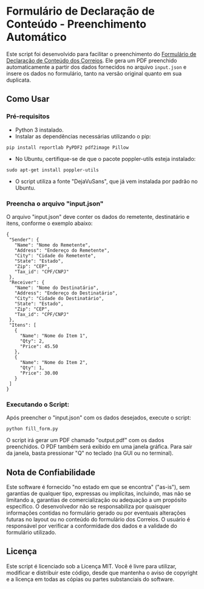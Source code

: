 # Formulário de Declaração de Conteúdo - Preenchimento Automático # 

Este script foi desenvolvido para facilitar o preenchimento do [Formulário de Declaração de Conteúdo dos Correios](https://www.correios.com.br/enviar/encomendas/arquivo/nacional/formulario-declaracao-de-conteudo-a5). Ele gera um PDF preenchido automaticamente a partir dos dados fornecidos no arquivo `input.json` e insere os dados no formulário, tanto na versão original quanto em sua duplicata.

## Como Usar ##

### Pré-requisitos ###

- Python 3 instalado.
- Instalar as dependências necessárias utilizando o pip:

```
pip install reportlab PyPDF2 pdf2image Pillow
```

- No Ubuntu, certifique-se de que o pacote poppler-utils esteja instalado:

```
sudo apt-get install poppler-utils
```

- O script utiliza a fonte "DejaVuSans", que já vem instalada por padrão no Ubuntu.

### Preencha o arquivo "input.json" ###

O arquivo "input.json" deve conter os dados do remetente, destinatário e itens,
conforme o exemplo abaixo:

```
{
 "Sender": {
   "Name": "Nome do Remetente",
   "Address": "Endereço do Remetente",
   "City": "Cidade do Remetente",
   "State": "Estado",
   "Zip": "CEP",
   "Tax_id": "CPF/CNPJ"
 },
 "Receiver": {
   "Name": "Nome do Destinatário",
   "Address": "Endereço do Destinatário",
   "City": "Cidade do Destinatário",
   "State": "Estado",
   "Zip": "CEP",
   "Tax_id": "CPF/CNPJ"
 },
 "Itens": [
   {
     "Name": "Nome do Item 1",
     "Qty": 2,
     "Price": 45.50
   },
   {
     "Name": "Nome do Item 2",
     "Qty": 1,
     "Price": 30.00
   }
 ]
}
```

### Executando o Script: ###

Após preencher o "input.json" com os dados desejados, execute o script:

```
python fill_form.py
```

O script irá gerar um PDF chamado "output.pdf" com os dados preenchidos.
O PDF também será exibido em uma janela gráfica. Para sair da janela, basta pressionar "Q" no teclado (na GUI ou no terminal).

## Nota de Confiabilidade ##

Este software é fornecido "no estado em que se encontra" ("as-is"), sem garantias de qualquer tipo, expressas ou implícitas, incluindo, mas não se limitando a, garantias de comercialização ou adequação a um propósito específico. O desenvolvedor não se responsabiliza por quaisquer informações contidas no formulário gerado ou por eventuais alterações futuras no layout ou no conteúdo do formulário dos Correios. O usuário é responsável por verificar a conformidade dos dados e a validade do formulário utilizado.

## Licença ##

Este script é licenciado sob a Licença MIT. Você é livre para utilizar, modificar e distribuir este código, desde que mantenha o aviso de copyright e a licença em todas as cópias ou partes substanciais do software.